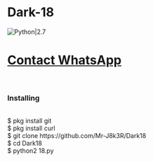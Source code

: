 # Dark-18
![Python|2.7](https://img.shields.io/badge/Python-2.7-blue.svg)
<br><h1><a href="https://wa.me/6282322405139">Contact WhatsApp </a></h1><br>
<h3>Installing</h3><br>
$ pkg install git<br>
$ pkg install curl<br>
$ git clone https://github.com/Mr-J8k3R/Dark18<br>
$ cd Dark18<br>
$ python2 18.py<br>

 
